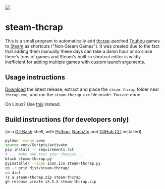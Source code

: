 ![](https://repository-images.githubusercontent.com/580734620/d3bdc5b8-36ee-4b32-b35c-a6bf8c29074c)

# steam-thcrap
This is a small program to automatically add [thcrap](https://thpatch.net)-patched [Touhou](https://touhou-project.news) games to [Steam](https://s.team) as shortcuts ("Non-Steam Games").
It was created due to the fact that adding them manually these days can take a damn hour or so since there's tons of games and Steam's built-in shortcut editor is wildly inefficient for adding multiple games with custom launch arguments.

## Usage instructions
[Download](../../releases/latest/download/steam-thcrap.zip) the latest release, extract and place the `steam-thcrap` folder near `thcrap.exe`, and run the `steam-thcrap.exe` file inside. You are done.

On Linux? Use [this](https://github.com/tactikauan/thcrap-steam-proton-wrapper) instead.

## Build instructions (for developers only)
(in a [Git Bash](https://git-scm.com) shell, with [Python](https://python.org), [NanaZip](https://github.com/M2Team/NanaZip) and [GitHub CLI](https://cli.github.com) installed)

```bash
python -mvenv venv
source venv/Scripts/activate
pip install -r requirements.txt
# ... make and test your changes...
black steam-thcrap.py
pyinstaller --icon icon.ico steam-thcrap.py
cp -r grid dist/steam-thcrap/
cd dist
7z a steam-thcrap.zip steam-thcrap
gh release create vX.X.X steam-thcrap.zip
```

